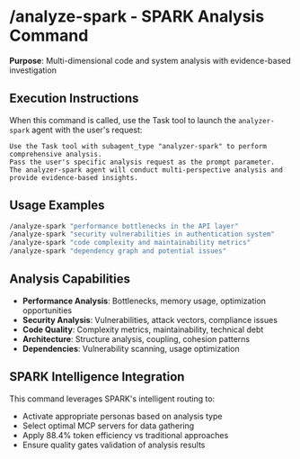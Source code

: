 # /analyze-spark - SPARK Analysis Command

**Purpose**: Multi-dimensional code and system analysis with evidence-based investigation

## Execution Instructions

When this command is called, use the Task tool to launch the `analyzer-spark` agent with the user's request:

```
Use the Task tool with subagent_type "analyzer-spark" to perform comprehensive analysis. 
Pass the user's specific analysis request as the prompt parameter.
The analyzer-spark agent will conduct multi-perspective analysis and provide evidence-based insights.
```

## Usage Examples

```bash
/analyze-spark "performance bottlenecks in the API layer"
/analyze-spark "security vulnerabilities in authentication system" 
/analyze-spark "code complexity and maintainability metrics"
/analyze-spark "dependency graph and potential issues"
```

## Analysis Capabilities

- **Performance Analysis**: Bottlenecks, memory usage, optimization opportunities
- **Security Analysis**: Vulnerabilities, attack vectors, compliance issues  
- **Code Quality**: Complexity metrics, maintainability, technical debt
- **Architecture**: Structure analysis, coupling, cohesion patterns
- **Dependencies**: Vulnerability scanning, usage optimization

## SPARK Intelligence Integration

This command leverages SPARK's intelligent routing to:
- Activate appropriate personas based on analysis type
- Select optimal MCP servers for data gathering
- Apply 88.4% token efficiency vs traditional approaches
- Ensure quality gates validation of analysis results